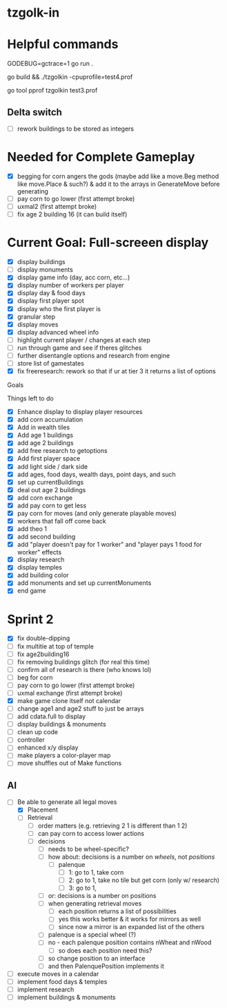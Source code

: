 # tzgolk-in

# Helpful commands

GODEBUG=gctrace=1 go run .

go build && ./tzgolkin -cpuprofile=test4.prof

go tool pprof tzgolkin test3.prof

## Delta switch

- [ ] rework buildings to be stored as integers

# Needed for Complete Gameplay

- [x] begging for corn angers the gods (maybe add like a move.Beg method like move.Place & such?) & add it to the arrays in GenerateMove before generating
- [ ] pay corn to go lower (first attempt broke)
- [ ] uxmal2 (first attempt broke)
- [ ] fix age 2 building 16 (it can build itself)

# Current Goal: Full-screeen display

- [x] display buildings
- [ ] display monuments
- [x] display game info (day, acc corn, etc...)
- [x] display number of workers per player
- [x] display day & food days
- [x] display first player spot
- [x] display who the first player is
- [x] granular step
- [x] display moves
- [x] display advanced wheel info
- [ ] highlight current player / changes at each step
- [ ] run through game and see if theres glitches
- [ ] further disentangle options and research from engine
- [ ] store list of gamestates
- [x] fix freeresearch: rework so that if ur at tier 3 it returns a list of options

Goals

Things left to do

- [x] Enhance display to display player resources
- [x] add corn accumulation
- [x] Add in wealth tiles
- [x] Add age 1 buildings
- [x] add age 2 buildings
- [x] add free research to getoptions
- [x] Add first player space
- [x] add light side / dark side
- [x] add ages, food days, wealth days, point days, and such
- [x] set up currentBuildings
- [x] deal out age 2 buildings
- [x] add corn exchange
- [x] add pay corn to get less
- [x] pay corn for moves (and only generate playable moves)
- [x] workers that fall off come back
- [x] add theo 1
- [x] add second building
- [x] add "player doesn't pay for 1 worker" and "player pays 1 food for worker" effects
- [x] display research
- [x] display temples
- [x] add building color
- [x] add monuments and set up currentMonuments
- [x] end game

# Sprint 2

- [x] fix double-dipping
- [ ] fix multitie at top of temple
- [ ] fix age2building16
- [ ] fix removing buildings glitch (for real this time)
- [ ] confirm all of research is there (who knows lol)
- [ ] beg for corn
- [ ] pay corn to go lower (first attempt broke)
- [ ] uxmal exchange (first attempt broke)
- [x] make game clone itself not calendar
- [ ] change age1 and age2 stuff to just be arrays
- [ ] add cdata.full to display
- [ ] display buildings & monuments
- [ ] clean up code
- [ ] controller
- [ ] enhanced x/y display
- [ ] make players a color-player map
- [ ] move shuffles out of Make functions

## AI

- [ ] Be able to generate all legal moves
  - [x] Placement
  - [ ] Retrieval
    - [ ] order matters (e.g. retrieving 2 1 is different than 1 2)
    - [ ] can pay corn to access lower actions
    - [ ] decisions
      - [ ] needs to be wheel-specific?
      - [ ] how about: decisions is a number on _wheels_, not _positions_
        - [ ] palenque
          - [ ] 1: go to 1, take corn
          - [ ] 2: go to 1, take no tile but get corn (only w/ research)
          - [ ] 3: go to 1,
      - [ ] or: decisions is a number on positions
      - [ ] when generating retrieval moves
        - [ ] each position returns a list of possibilities
        - [ ] yes this works better & it works for mirrors as well
        - [ ] since now a mirror is an expanded list of the others
      - [ ] palenque is a special wheel (?)
      - [ ] no - each palenque position contains nWheat and nWood
        - [ ] so does each position need this?
      - [ ] so change position to an interface
      - [ ] and then PalenquePosition implements it
- [ ] execute moves in a calendar
- [ ] implement food days & temples
- [ ] implement research
- [ ] implement buildings & monuments
